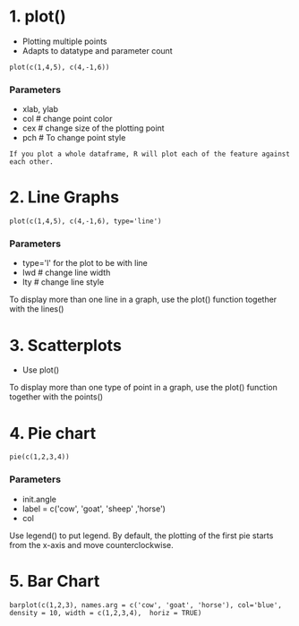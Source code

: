 # 1. plot()
- Plotting multiple points
- Adapts to datatype and parameter count
```
plot(c(1,4,5), c(4,-1,6))
```
### Parameters
- xlab, ylab
- col # change point color
- cex # change size of the plotting point
- pch # To change point style

`If you plot a whole dataframe, R will plot each of the feature against each other.`

# 2. Line Graphs
```
plot(c(1,4,5), c(4,-1,6), type='line')
```
### Parameters
- type='l' for the plot to be with line
- lwd # change line width
- lty # change line style

To display more than one line in a graph, use the plot() function together with the lines()

# 3. Scatterplots
- Use plot() 

To display more than one type of point in a graph, use the plot() function together with the points()

# 4. Pie chart
```
pie(c(1,2,3,4))
```
### Parameters
- init.angle
- label = c('cow', 'goat', 'sheep' ,'horse')
- col

Use legend() to put legend. By default, the plotting of the first pie starts from the x-axis and move counterclockwise.

# 5. Bar Chart
```
barplot(c(1,2,3), names.arg = c('cow', 'goat', 'horse'), col='blue', density = 10, width = c(1,2,3,4),  horiz = TRUE)

```